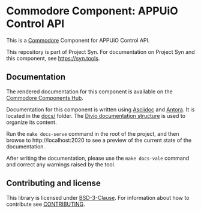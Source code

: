 # Commodore Component: APPUiO Control API

This is a [Commodore][commodore] Component for APPUiO Control API.

This repository is part of Project Syn.
For documentation on Project Syn and this component, see https://syn.tools.

## Documentation

The rendered documentation for this component is available on the [Commodore Components Hub](https://hub.syn.tools/control-api).

Documentation for this component is written using [Asciidoc][asciidoc] and [Antora][antora].
It is located in the [docs/](docs) folder.
The [Divio documentation structure](https://documentation.divio.com/) is used to organize its content.

Run the `make docs-serve` command in the root of the project, and then browse to http://localhost:2020 to see a preview of the current state of the documentation.

After writing the documentation, please use the `make docs-vale` command and correct any warnings raised by the tool.

## Contributing and license

This library is licensed under [BSD-3-Clause](LICENSE).
For information about how to contribute see [CONTRIBUTING](CONTRIBUTING.md).

[commodore]: https://syn.tools/commodore/
[asciidoc]: https://asciidoctor.org/
[antora]: https://antora.org/

